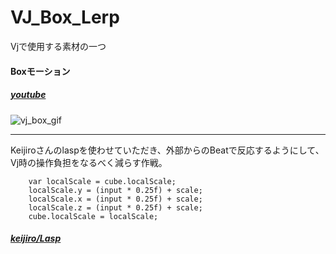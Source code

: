 # VJ_Box_Lerp
Vjで使用する素材の一つ　

#### Boxモーション
##### [youtube](https://youtu.be/Enk2L6cfmD0)
![vj_box_gif](https://user-images.githubusercontent.com/43961147/62051983-91d00380-b24f-11e9-8c6f-b553a2dacde4.gif)
*** 

Keijiroさんのlaspを使わせていただき、外部からのBeatで反応するようにして、Vj時の操作負担をなるべく減らす作戦。

        var localScale = cube.localScale;
        localScale.y = (input * 0.25f) + scale;
        localScale.x = (input * 0.25f) + scale;
        localScale.z = (input * 0.25f) + scale;
        cube.localScale = localScale;


##### [keijiro/Lasp](https://github.com/keijiro/Lasp/blob/master/README.md)

